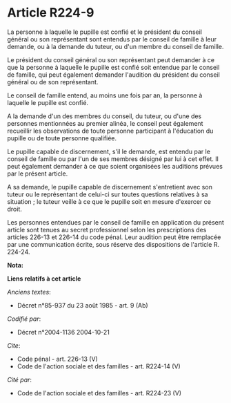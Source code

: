 # Article R224-9

La personne à laquelle le pupille est confié et le président du conseil général ou son représentant sont entendus par le
conseil de famille à leur demande, ou à la demande du tuteur, ou d'un membre du conseil de famille. 

Le président du conseil général ou son représentant peut demander à ce que la personne à laquelle le pupille est confié soit
entendue par le conseil de famille, qui peut également demander l'audition du président du conseil général ou de son
représentant. 

Le conseil de famille entend, au moins une fois par an, la personne à laquelle le pupille est confié. 

A la demande d'un des membres du conseil, du tuteur, ou d'une des personnes mentionnées au premier alinéa, le conseil peut
également recueillir les observations de toute personne participant à l'éducation du pupille ou de toute personne qualifiée. 

Le pupille capable de discernement, s'il le demande, est entendu par le conseil de famille ou par l'un de ses membres désigné
par lui à cet effet. Il peut également demander à ce que soient organisées les auditions prévues par le présent article. 

A sa demande, le pupille capable de discernement s'entretient avec son tuteur ou le représentant de celui-ci sur toutes
questions relatives à sa situation ; le tuteur veille à ce que le pupille soit en mesure d'exercer ce droit. 

Les personnes entendues par le conseil de famille en application du présent article sont tenues au secret professionnel selon
les prescriptions des articles 226-13 et 226-14 du code pénal. Leur audition peut être remplacée par une communication
écrite, sous réserve des dispositions de l'article R. 224-24.

**Nota:**



**Liens relatifs à cet article**

_Anciens textes_:

  - Décret n°85-937 du 23 août 1985 - art. 9 (Ab)

_Codifié par_:

  - Décret n°2004-1136 2004-10-21

_Cite_:

  - Code pénal - art. 226-13 (V)
  - Code de l'action sociale et des familles - art. R224-14 (V)

_Cité par_:

  - Code de l'action sociale et des familles - art. R224-23 (V)
